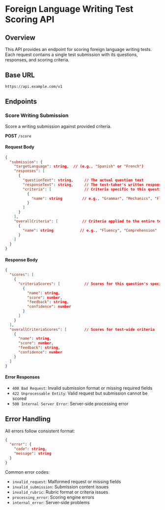 # Foreign Language Writing Test Scoring API

## Overview
This API provides an endpoint for scoring foreign language writing tests. Each request contains a single test submission with its questions, responses, and scoring criteria.

## Base URL
```
https://api.example.com/v1
```

## Endpoints

### Score Writing Submission
Score a writing submission against provided criteria.

**POST** `/score`

#### Request Body
```json
{
  "submission": {
    "targetLanguage": string,  // (e.g., "Spanish" or "French")
    "responses": [
      {
        "questionText": string,     // The actual question text
        "responseText": string,     // The test-taker's written response
        "criteria": [               // Criteria specific to this question
          {
            "name": string         // e.g., "Grammar", "Mechanics", "Fluidity"
          }
        ]
      }
    ],
    "overallCriteria": [           // Criteria applied to the entire test
      {
        "name": string            // e.g., "Fluency", "Comprehension"
      }
    ]
  }
}
```

#### Response Body
```json
{
  "scores": [
    {
      "criteriaScores": [           // Scores for this question's specific criteria
        {
          "name": string,
          "score": number,
          "feedback": string,
          "confidence": number
        }
      ]
    }
  ],
  "overallCriteriaScores": [        // Scores for test-wide criteria
    {
      "name": string,
      "score": number,
      "feedback": string,
      "confidence": number
    }
  ]
}
```

#### Error Responses
- `400 Bad Request`: Invalid submission format or missing required fields
- `422 Unprocessable Entity`: Valid request but submission cannot be scored
- `500 Internal Server Error`: Server-side processing error

## Error Handling
All errors follow consistent format:
```json
{
  "error": {
    "code": string,
    "message": string
  }
}
```

Common error codes:
- `invalid_request`: Malformed request or missing fields
- `invalid_submission`: Submission content issues
- `invalid_rubric`: Rubric format or criteria issues
- `processing_error`: Scoring engine errors
- `internal_error`: Server-side problems
